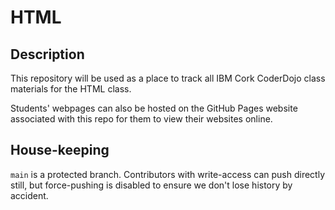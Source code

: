 # HTML

## Description

This repository will be used as a place to track all IBM Cork CoderDojo class materials for the HTML class.

Students' webpages can also be hosted on the GitHub Pages website associated with this repo for them to view their websites
online.

## House-keeping

`main` is a protected branch. Contributors with write-access can push directly still, but force-pushing is disabled to ensure we don't lose history by accident.
